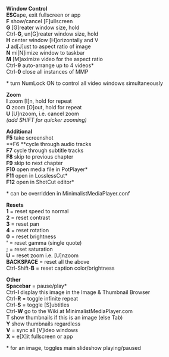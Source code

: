 **Window Control**<br />
**ESC**ape, exit fullscreen or app<br />
**F** show/cancel [F]ullscreen<br />
**G** [G]reater window size, hold<br />
Ctrl-**G**, un[G]reater window size, hold<br />
**H** center window [H]orizontally and V<br />
**J** ad[J]ust to aspect ratio of image<br />
**N** mi[N]imize window to taskbar<br />
**M** [M]aximize video for the aspect ratio<br />
Ctrl-**9** auto-arrange up to 4 videos\*<br />
Ctrl-**0**  close all instances of MMP<br />

\* turn NumLock ON to control all video windows simultaneously<br />

**Zoom**<br />
**I** zoom [I]n, hold for repeat<br />
**O** zoom [O]out, hold for repeat<br />
**U** [U]nzoom, i.e. cancel zoom<br />
_(add SHIFT for quicker zooming)_<br />

**Additional**<br />
**F5** take screenshot<br />
**F6 **cycle through audio tracks<br />
**F7** cycle through subtitle tracks<br />
**F8** skip to previous chapter<br />
**F9** skip to next chapter<br />
**F10** open media file in PotPlayer\*<br />
**F11** open in LosslessCut\*<br />
**F12** open in ShotCut editor\*<br />

\* can be overridden in MinimalistMediaPlayer.conf<br />

**Resets**<br />
**1** = reset speed to normal<br />
**2** = reset contrast<br />
**3** = reset pan<br />
**4** = reset rotation<br />
**0** = reset brightness<br />
**'**  = reset gamma (single quote)<br />
**;**  = reset saturation<br />
**U** = reset  zoom i.e. [U]nzoom<br />
**BACKSPACE** = reset all the above<br />
Ctrl-Shift-**B** = reset caption color/brightness<br />

**Other**<br />
**Spacebar** = pause/play\*<br />
Ctrl-**I** display this image in the Image & Thumbnail Browser<br />
Ctrl-**R** = toggle infinite repeat<br />
Ctrl-**S** = toggle [S]ubtitles<br />
Ctrl-**W** go to the Wiki at MinimalistMediaPlayer.com<br />
**T** show thumbnails if this is an image (else Tab)<br />
**Y** show thumbnails regardless<br />
**V** = sync all [V]ideo windows<br />
**X** = e[X]it fullscreen or app<br />

\* for an image, toggles main slideshow playing/paused

